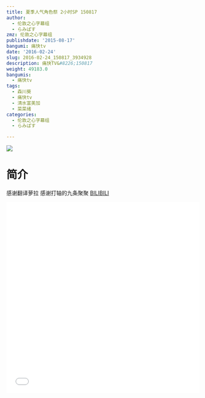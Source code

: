 ```yaml
---
title: 夏季人气角色祭 2小时SP 150817
author:
  - 伦敦之心字幕组
  - らみぱす
zmz: 伦敦之心字幕组
publishdate: '2015-08-17'
bangumi: 痛快tv
date: '2016-02-24'
slug: 2016-02-24_150817_3934928
description: 痛快TV&#8226;150817
weight: 49183.0
bangumis:
  - 痛快tv
tags:
  - 森川葵
  - 痛快tv
  - 清水富美加
  - 菜菜绪
categories:
  - 伦敦之心字幕组
  - らみぱす

---
```

![](https://i.imgur.com/JNdvNYk.png)
# 简介  
 感谢翻译萝拉 感谢打轴的九条聚聚
  [BILIBILI](https://www.bilibili.com/video/av3934928/)

<div class="vcontainer">  <iframe class='video' src="//www.bilibili.com/blackboard/player.html?aid=3934928" width="100%" height="500" frameborder="0" allowfullscreen="allowfullscreen"></iframe></div>
